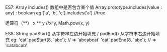 ES7:
Array
includes() 数组中是否包含某个值
Array.prototype.includes(value : any) : boolean
eg:['a', 'b', 'c'].includes('a') //true

运算符（**）
x ** y   //x^y, Math.pow(x, y)

ES8:
String
padStart() 从字符串左边开始填充 / padEnd() 从字符串右边开始填充
eg: 'cat'.padStart(8, 'abc'); // => 'abcabcat'
    'cat'.padEnd(8, 'abc'); // => 'catabcab'